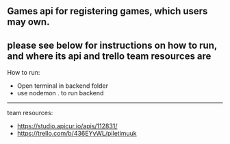 Games api for registering games, which users may own.
----------------------------------------------------------------------
please see below for instructions on how to run, and where its 
api and trello team resources are
----------------------------------------------------------------------
How to run:
- Open terminal in backend folder
- use nodemon . to run backend
-----------------------------------------------------------------------
team resources:
- https://studio.apicur.io/apis/112831/
- https://trello.com/b/436EYyWL/piletimuuk

